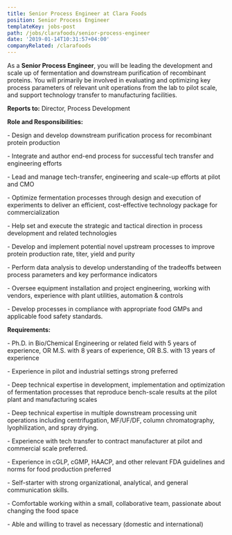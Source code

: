 ```yaml
---
title: Senior Process Engineer at Clara Foods
position: Senior Process Engineer
templateKey: jobs-post
path: /jobs/clarafoods/senior-process-engineer
date: '2019-01-14T10:31:57+04:00'
companyRelated: /clarafoods
---
```

As a **Senior Process Engineer**, you will be leading the development and scale up of fermentation and downstream purification of recombinant proteins. You will primarily be involved in evaluating and optimizing key process parameters of relevant unit operations from the lab to pilot scale, and support technology transfer to manufacturing facilities.



**Reports to:** Director, Process Development



**Role and Responsibilities:**

\- Design and develop downstream purification process for recombinant protein production

\- Integrate and author end-end process for successful tech transfer and engineering efforts

\- Lead and manage tech-transfer, engineering and scale-up efforts at pilot and CMO

\- Optimize fermentation processes through design and execution of experiments to deliver an efficient, cost-effective technology package for commercialization

\- Help set and execute the strategic and tactical direction in process development and related technologies

\- Develop and implement potential novel upstream processes to improve protein production rate, titer, yield and purity

\- Perform data analysis to develop understanding of the tradeoffs between process parameters and key performance indicators

\- Oversee equipment installation and project engineering, working with vendors, experience with plant utilities, automation & controls

\- Develop processes in compliance with appropriate food GMPs and applicable food safety standards.



**Requirements:**

\- Ph.D. in Bio/Chemical Engineering or related field with 5 years of experience, OR M.S. with 8 years of experience, OR B.S. with 13 years of experience

\- Experience in pilot and industrial settings strong preferred

\- Deep technical expertise in development, implementation and optimization of fermentation processes that reproduce bench-scale results at the pilot plant and manufacturing scales

\- Deep technical expertise in multiple downstream processing unit operations including centrifugation, MF/UF/DF, column chromatography, lyophilization, and spray drying.

\- Experience with tech transfer to contract manufacturer at pilot and commercial scale preferred.

\- Experience in cGLP, cGMP, HAACP, and other relevant FDA guidelines and norms for food production preferred

\- Self-starter with strong organizational, analytical, and general communication skills.

\- Comfortable working within a small, collaborative team, passionate about changing the food space

\- Able and willing to travel as necessary (domestic and international)

